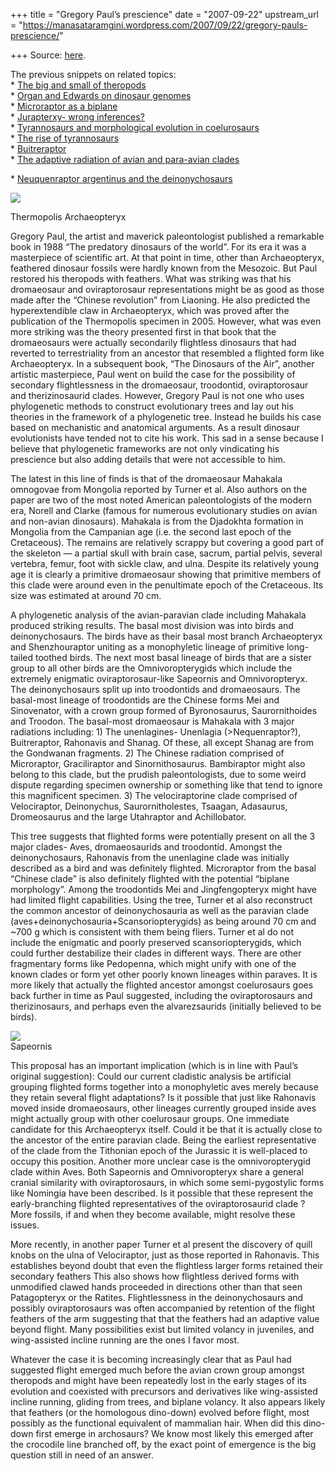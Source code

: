 +++
title = "Gregory Paul’s prescience"
date = "2007-09-22"
upstream_url = "https://manasataramgini.wordpress.com/2007/09/22/gregory-pauls-prescience/"

+++
Source: [here](https://manasataramgini.wordpress.com/2007/09/22/gregory-pauls-prescience/).

The previous snippets on related topics:  
\* [The big and small of theropods](http://manasataramgini.wordpress.com/2007/06/big-and-small-of-theropods.html)  
\* [Organ and Edwards on dinosaur genomes](http://manasataramgini.wordpress.com/2007/03/organ-and-edwards-on-dinosaur-genomes.html)  
\* [Microraptor as a biplane](http://manasataramgini.wordpress.com/2007/01/microraptor-as-biplane.html)  
\* [Jurapterxy- wrong inferences?](http://manasataramgini.wordpress.com/2006/03/jurapterxy-wrong-inferences.html)  
\* [Tyrannosaurs and morphological evolution in coelurosaurs](http://manasataramgini.wordpress.com/2006/02/tyrannosaurs-and-morphological.html)  
\* [The rise of tyrannosaurs](http://manasataramgini.wordpress.com/2006/02/rise-of-tyrannosaurs.html)  
\*
[Buitreraptor](http://manasataramgini.wordpress.com/2005/10/buitreraptor.html)  
\* [The adaptive radiation of avian and para-avian clades](http://manasataramgini.wordpress.com/2005/02/adaptive-radiation-of-avian-and-para.html)

\* [Neuquenraptor argentinus and the deinonychosaurs](http://manasataramgini.wordpress.com/2005/02/neuquenraptor-argentinus-and.html)

[![](https://i1.wp.com/bp1.blogger.com/_ZhvcTTaaD_4/RvX8XEaSUdI/AAAAAAAAAOk/dJkgPiar3Gk/s320/thermopolis_archie.jpg)](http://bp1.blogger.com/_ZhvcTTaaD_4/RvX8XEaSUdI/AAAAAAAAAOk/dJkgPiar3Gk/s1600-h/thermopolis_archie.jpg)

Thermopolis Archaeopteryx

Gregory Paul, the artist and maverick paleontologist published a remarkable book in 1988 “The predatory dinosaurs of the world”. For its era it was a masterpiece of scientific art. At that point in time, other than Archaeopteryx, feathered dinosaur fossils were hardly known from the Mesozoic. But Paul restored his theropods with feathers. What was striking was that his dromaeosaur and oviraptorosaur representations might be as good as those made after the “Chinese revolution” from Liaoning. He also predicted the hyperextendible claw in Archaeopteryx, which was proved after the publication of the Thermopolis specimen in 2005. However, what was even more striking was the theory presented first in that book that the dromaeosaurs were actually secondarily flightless dinosaurs that had reverted to terrestriality from an ancestor that resembled a flighted form like Archaeopteryx. In a subsequent book, “The Dinosaurs of the Air”, another artistic masterpiece, Paul went on build the case for the possibility of secondary flightlessness in the dromaeosaur, troodontid, oviraptorosaur and therizinosaurid clades. However, Gregory Paul is not one who uses phylogenetic methods to construct evolutionary trees and lay out his theories in the framework of a phylogenetic tree. Instead he builds his case based on mechanistic and anatomical arguments. As a result dinosaur evolutionists have tended not to cite his work. This sad in a sense because I believe that phylogenetic frameworks are not only vindicating his prescience but also adding details that were not accessible to him.

The latest in this line of finds is that of the dromaeosaur Mahakala omnogovae from Mongolia reported by Turner et al. Also authors on the paper are two of the most noted American paleontologists of the modern era, Norell and Clarke (famous for numerous evolutionary studies on avian and non-avian dinosaurs). Mahakala is from the Djadokhta formation in Mongolia from the Campanian age (i.e. the second last epoch of the Cretaceous). The remains are relatively scrappy but covering a good part of the skeleton — a partial skull with brain case, sacrum, partial pelvis, several vertebra, femur, foot with sickle claw, and ulna. Despite its relatively young age it is clearly a primitive dromaeosaur showing that primitive members of this clade were around even in the penultimate epoch of the Cretaceous. Its size was estimated at around 70 cm.

A phylogenetic analysis of the avian-paravian clade including Mahakala produced striking results. The basal most division was into birds and deinonychosaurs. The birds have as their basal most branch Archaeopteryx and Shenzhouraptor uniting as a monophyletic lineage of primitive long-tailed toothed birds. The next most basal lineage of birds that are a sister group to all other birds are the Omnivoropterygids which include the extremely enigmatic oviraptorosaur-like Sapeornis and Omnivoropteryx. The deinonychosaurs split up into troodontids and dromaeosaurs. The basal-most lineage of troodontids are the Chinese forms Mei and Sinovenator, with a crown group formed of Byronosaurus, Saurornithoides and Troodon. The basal-most dromaeosaur is Mahakala with 3 major radiations including: 1) The unenlagines- Unenlagia
(>Nequenraptor?), Buitreraptor, Rahonavis and Shanag. Of these, all
except Shanag are from the Gondwanan fragments. 2) The Chinese radiation comprised of Microraptor, Graciliraptor and Sinornithosaurus. Bambiraptor might also belong to this clade, but the prudish paleontologists, due to some weird dispute regarding specimen ownership or something like that tend to ignore this magnificent specimen. 3) The velociraptorine clade comprised of Velociraptor, Deinonychus, Saurornitholestes, Tsaagan, Adasaurus, Dromeosaurus and the large Utahraptor and Achillobator.

This tree suggests that flighted forms were potentially present on all the 3 major clades- Aves, dromaeosaurids and troodontid. Amongst the deinonychosaurs, Rahonavis from the unenlagine clade was initially described as a bird and was definitely flighted. Microraptor from the basal “Chinese clade” is also definitely flighted with the potential “biplane morphology”. Among the troodontids Mei and Jingfengopteryx might have had limited flight capabilities. Using the tree, Turner et al also reconstruct the common ancestor of deinonychosauria as well as the paravian clade (aves+deinonychosauria+Scansoriopterygids) as being around 70 cm and \~700 g which is consistent with them being fliers. Turner et al do not include the enigmatic and poorly preserved scansoriopterygids, which could further destabilize their clades in different ways. There are other fragmentary forms like Pedopenna, which might unify with one of the known clades or form yet other poorly known lineages within paraves. It is more likely that actually the flighted ancestor amongst coelurosaurs goes back further in time as Paul suggested, including the oviraptorosaurs and therizinosaurs, and perhaps even the alvarezsaurids (initially believed to be birds).

[![](https://i1.wp.com/bp0.blogger.com/_ZhvcTTaaD_4/RvX790aSUcI/AAAAAAAAAOc/1Isczus6mQk/s320/sapeornis.jpg)](http://bp0.blogger.com/_ZhvcTTaaD_4/RvX790aSUcI/AAAAAAAAAOc/1Isczus6mQk/s1600-h/sapeornis.jpg)  
Sapeornis

This proposal has an important implication (which is in line with Paul’s original suggestion): Could our current cladistic analysis be artificial grouping flighted forms together into a monophyletic aves merely because they retain several flight adaptations? Is it possible that just like Rahonavis moved inside dromaeosaurs, other lineages currently grouped inside aves might actually group with other coelurosaur groups. One immediate candidate for this Archaeopteryx itself. Could it be that it is actually close to the ancestor of the entire paravian clade. Being the earliest representative of the clade from the Tithonian epoch of the Jurassic it is well-placed to occupy this position. Another more unclear case is the omnivoropterygid clade within Aves. Both Sapeornis and Omnivoropteryx share a general cranial similarity with oviraptorosaurs, in which some semi-pygostylic forms like Nomingia have been described. Is it possible that these represent the early-branching flighted representatives of the oviraptorosaurid clade ? More fossils, if and when they become available, might resolve these issues.

More recently, in another paper Turner et al present the discovery of quill knobs on the ulna of Velociraptor, just as those reported in Rahonavis. This establishes beyond doubt that even the flightless larger forms retained their secondary feathers This also shows how flightless derived forms with unmodified clawed hands proceeded in directions other than that seen Patagopteryx or the Ratites. Flightlessness in the deinonychosaurs and possibly oviraptorosaurs was often accompanied by retention of the flight feathers of the arm suggesting that that the feathers had an adaptive value beyond flight. Many possibilities exist but limited volancy in juveniles, and wing-assisted incline running are the ones I favor most.

Whatever the case it is becoming increasingly clear that as Paul had suggested flight emerged much before the avian crown group amongst theropods and might have been repeatedly lost in the early stages of its evolution and coexisted with precursors and derivatives like wing-assisted incline running, gliding from trees, and biplane volancy. It also appears likely that feathers (or the homologous dino-down) evolved before flight, most possibly as the functional equivalent of mammalian hair. When did this dino-down first emerge in archosaurs? We know most likely this emerged after the crocodile line branched off, by the exact point of emergence is the big question still in need of an answer.

